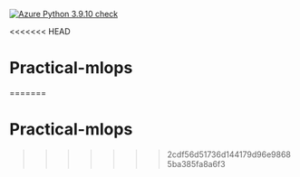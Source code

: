 [![Azure Python 3.9.10 check](https://github.com/Bustami/mlops-ch1/actions/workflows/ci.yml/badge.svg)](https://github.com/Bustami/mlops-ch1/actions/workflows/ci.yml)

<<<<<<< HEAD
# Practical-mlops
=======
# Practical-mlops
>>>>>>> 2cdf56d51736d144179d96e98685ba385fa8a6f3

